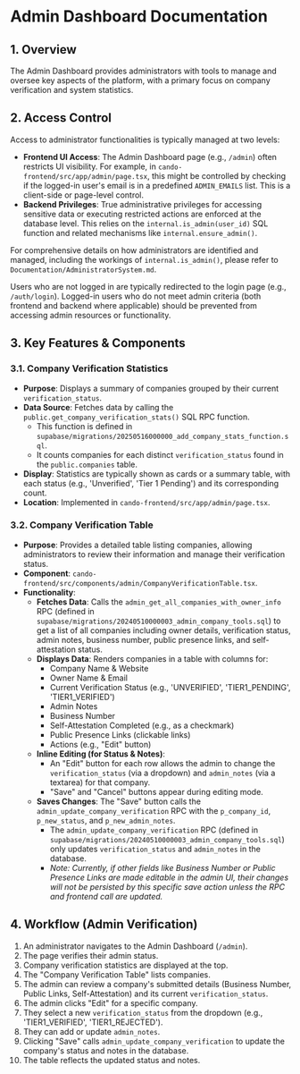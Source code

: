 # Admin Dashboard Documentation

## 1. Overview

The Admin Dashboard provides administrators with tools to manage and oversee key aspects of the platform, with a primary focus on company verification and system statistics.

## 2. Access Control

Access to administrator functionalities is typically managed at two levels:

-   **Frontend UI Access**: The Admin Dashboard page (e.g., `/admin`) often restricts UI visibility. For example, in `cando-frontend/src/app/admin/page.tsx`, this might be controlled by checking if the logged-in user's email is in a predefined `ADMIN_EMAILS` list. This is a client-side or page-level control.
-   **Backend Privileges**: True administrative privileges for accessing sensitive data or executing restricted actions are enforced at the database level. This relies on the `internal.is_admin(user_id)` SQL function and related mechanisms like `internal.ensure_admin()`.

For comprehensive details on how administrators are identified and managed, including the workings of `internal.is_admin()`, please refer to `Documentation/AdministratorSystem.md`.

Users who are not logged in are typically redirected to the login page (e.g., `/auth/login`). Logged-in users who do not meet admin criteria (both frontend and backend where applicable) should be prevented from accessing admin resources or functionality.

## 3. Key Features & Components

### 3.1. Company Verification Statistics

-   **Purpose**: Displays a summary of companies grouped by their current `verification_status`.
-   **Data Source**: Fetches data by calling the `public.get_company_verification_stats()` SQL RPC function.
    -   This function is defined in `supabase/migrations/20250516000000_add_company_stats_function.sql`.
    -   It counts companies for each distinct `verification_status` found in the `public.companies` table.
-   **Display**: Statistics are typically shown as cards or a summary table, with each status (e.g., 'Unverified', 'Tier 1 Pending') and its corresponding count.
-   **Location**: Implemented in `cando-frontend/src/app/admin/page.tsx`.

### 3.2. Company Verification Table

-   **Purpose**: Provides a detailed table listing companies, allowing administrators to review their information and manage their verification status.
-   **Component**: `cando-frontend/src/components/admin/CompanyVerificationTable.tsx`.
-   **Functionality**:
    -   **Fetches Data**: Calls the `admin_get_all_companies_with_owner_info` RPC (defined in `supabase/migrations/20240510000003_admin_company_tools.sql`) to get a list of all companies including owner details, verification status, admin notes, business number, public presence links, and self-attestation status.
    -   **Displays Data**: Renders companies in a table with columns for:
        -   Company Name & Website
        -   Owner Name & Email
        -   Current Verification Status (e.g., 'UNVERIFIED', 'TIER1_PENDING', 'TIER1_VERIFIED')
        -   Admin Notes
        -   Business Number
        -   Self-Attestation Completed (e.g., as a checkmark)
        -   Public Presence Links (clickable links)
        -   Actions (e.g., "Edit" button)
    -   **Inline Editing (for Status & Notes)**:
        -   An "Edit" button for each row allows the admin to change the `verification_status` (via a dropdown) and `admin_notes` (via a textarea) for that company.
        -   "Save" and "Cancel" buttons appear during editing mode.
    -   **Saves Changes**: The "Save" button calls the `admin_update_company_verification` RPC with the `p_company_id`, `p_new_status`, and `p_new_admin_notes`.
        -   The `admin_update_company_verification` RPC (defined in `supabase/migrations/20240510000003_admin_company_tools.sql`) only updates `verification_status` and `admin_notes` in the database.
        -   *Note: Currently, if other fields like Business Number or Public Presence Links are made editable in the admin UI, their changes will not be persisted by this specific save action unless the RPC and frontend call are updated.*

## 4. Workflow (Admin Verification)

1.  An administrator navigates to the Admin Dashboard (`/admin`).
2.  The page verifies their admin status.
3.  Company verification statistics are displayed at the top.
4.  The "Company Verification Table" lists companies.
5.  The admin can review a company's submitted details (Business Number, Public Links, Self-Attestation) and its current `verification_status`.
6.  The admin clicks "Edit" for a specific company.
7.  They select a new `verification_status` from the dropdown (e.g., 'TIER1_VERIFIED', 'TIER1_REJECTED').
8.  They can add or update `admin_notes`.
9.  Clicking "Save" calls `admin_update_company_verification` to update the company's status and notes in the database.
10. The table reflects the updated status and notes. 